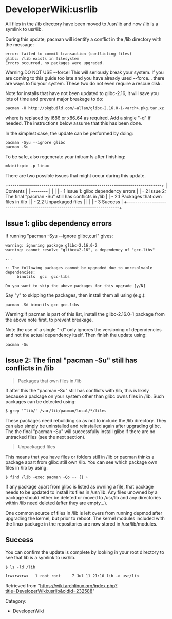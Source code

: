 DeveloperWiki:usrlib
====================

All files in the /lib directory have been moved to /usr/lib and now /lib
is a symlink to usr/lib.

During this update, pacman will identify a conflict in the /lib
directory with the message:

    error: failed to commit transaction (conflicting files)
    glibc: /lib exists in filesystem
    Errors occurred, no packages were upgraded.

  

Warning:DO NOT USE --force! This will seriously break your system. If
you are coming to this guide too late and you have already used
--force... there are ways to fix your system. These two do not even
require a rescue disk.

  

Note:for installs that have not been updated to glibc-2.16, it will save
you lots of time and prevent major breakage to do:

    pacman -U http://pkgbuild.com/~allan/glibc-2.16.0-1-<arch>.pkg.tar.xz

where <arch> is replaced by i686 or x86_64 as required. Add a single
"-d" if needed. The instructions below assume that this has been done.

  
 In the simplest case, the update can be performed by doing:

    pacman -Syu --ignore glibc
    pacman -Su

To be safe, also regenerate your initramfs after finishing:

    mkinitcpio -p linux

  

There are two possible issues that might occur during this update.

+--------------------------------------------------------------------------+
| Contents                                                                 |
| --------                                                                 |
|                                                                          |
| -   1 Issue 1: glibc dependency errors                                   |
| -   2 Issue 2: The final "pacman -Su" still has conflicts in /lib        |
|     -   2.1 Packages that own files in /lib                              |
|     -   2.2 Unpackaged files                                             |
|                                                                          |
| -   3 Success                                                            |
+--------------------------------------------------------------------------+

Issue 1: glibc dependency errors
--------------------------------

If running "pacman -Syu --ignore glibc,curl" gives:

    warning: ignoring package glibc-2.16.0-2
    warning: cannot resolve "glibc>=2.16", a dependency of "gcc-libs"

    ...

    :: The following packages cannot be upgraded due to unresolvable dependencies:
         binutils  gcc  gcc-libs

    Do you want to skip the above packages for this upgrade [y/N]

Say "y" to skipping the packages, then install them all using (e.g.):

    pacman -Sd binutils gcc gcc-libs

Warning:If pacman is part of this list, install the glibc-2.16.0-1
package from the above note first, to prevent breakage.

Note the use of a single "-d" only ignores the versioning of
dependencies and not the actual dependency itself. Then finish the
update using:

    pacman -Su

Issue 2: The final "pacman -Su" still has conflicts in /lib
-----------------------------------------------------------

> Packages that own files in /lib

If after this the "pacman -Su" still has conflicts with /lib, this is
likely because a package on your system other than glibc owns files in
/lib. Such packages can be detected using:

    $ grep '^lib/' /var/lib/pacman/local/*/files

These packages need rebuilding so as not to include the /lib directory.
They can also simply be uninstalled and reinstalled again after
upgrading glibc. The the final "pacman -Su" will successfully install
glibc if there are no untracked files (see the next section).

> Unpackaged files

This means that you have files or folders still in /lib or pacman thinks
a package apart from glibc still own /lib. You can see which package own
files in /lib by using:

    $ find /lib -exec pacman -Qo -- {} +

If any package apart from glibc is listed as owning a file, that package
needs to be updated to install its files in /usr/lib. Any files unowned
by a package should either be deleted or moved to /usr/lib and any
directories within /lib need deleted (after they are empty...).

One common source of files in /lib is left overs from running depmod
after upgrading the kernel, but prior to reboot. The kernel modules
included with the linux package in the repositories are now stored in
/usr/lib/modules.

Success
-------

You can confirm the update is complete by looking in your root directory
to see that lib is a symlink to usr/lib.

    $ ls -ld /lib

    lrwxrwxrwx   1 root root     7 Jul 11 21:10 lib -> usr/lib

Retrieved from
"https://wiki.archlinux.org/index.php?title=DeveloperWiki:usrlib&oldid=232588"

Category:

-   DeveloperWiki
